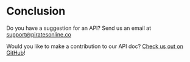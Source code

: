 # Conclusion

Do you have a suggestion for an API?  Send us an email at [support@piratesonline.co](mailto:support@piratesonline.co)

Would you like to make a contribution to our API doc?  [Check us out on GitHub](https://github.com/TheLegendofPiratesOnline/documentation/)!
